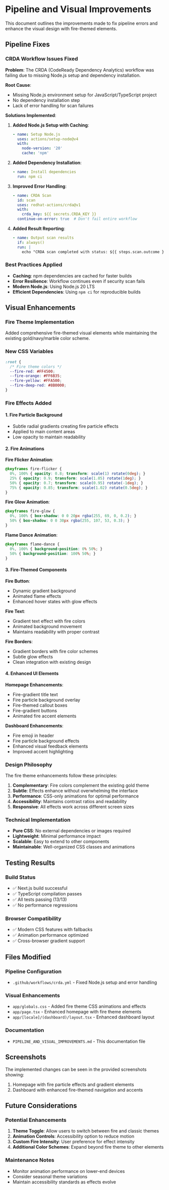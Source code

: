 # Pipeline and Visual Improvements

This document outlines the improvements made to fix pipeline errors and enhance the visual design with fire-themed elements.

## Pipeline Fixes

### CRDA Workflow Issues Fixed

**Problem**: The CRDA (CodeReady Dependency Analytics) workflow was failing due to missing Node.js setup and dependency installation.

**Root Cause**: 
- Missing Node.js environment setup for JavaScript/TypeScript project
- No dependency installation step
- Lack of error handling for scan failures

**Solutions Implemented**:

1. **Added Node.js Setup with Caching**:
   ```yaml
   - name: Setup Node.js
     uses: actions/setup-node@v4
     with:
       node-version: '20'
       cache: 'npm'
   ```

2. **Added Dependency Installation**:
   ```yaml
   - name: Install dependencies
     run: npm ci
   ```

3. **Improved Error Handling**:
   ```yaml
   - name: CRDA Scan
     id: scan
     uses: redhat-actions/crda@v1
     with:
       crda_key: ${{ secrets.CRDA_KEY }}
     continue-on-error: true  # Don't fail entire workflow
   ```

4. **Added Result Reporting**:
   ```yaml
   - name: Output scan results
     if: always()
     run: |
       echo "CRDA scan completed with status: ${{ steps.scan.outcome }}"
   ```

### Best Practices Applied

- **Caching**: npm dependencies are cached for faster builds
- **Error Resilience**: Workflow continues even if security scan fails
- **Modern Node.js**: Using Node.js 20 LTS
- **Efficient Dependencies**: Using `npm ci` for reproducible builds

## Visual Enhancements

### Fire Theme Implementation

Added comprehensive fire-themed visual elements while maintaining the existing gold/navy/marble color scheme.

### New CSS Variables

```css
:root {
  /* Fire theme colors */
  --fire-red: #FF4500;
  --fire-orange: #FF6B35;
  --fire-yellow: #FFA500;
  --fire-deep-red: #8B0000;
}
```

### Fire Effects Added

#### 1. Fire Particle Background
- Subtle radial gradients creating fire particle effects
- Applied to main content areas
- Low opacity to maintain readability

#### 2. Fire Animations

**Fire Flicker Animation**:
```css
@keyframes fire-flicker {
  0%, 100% { opacity: 0.8; transform: scale(1) rotate(0deg); }
  25% { opacity: 0.9; transform: scale(1.05) rotate(1deg); }
  50% { opacity: 0.7; transform: scale(0.95) rotate(-1deg); }
  75% { opacity: 0.85; transform: scale(1.02) rotate(0.5deg); }
}
```

**Fire Glow Animation**:
```css
@keyframes fire-glow {
  0%, 100% { box-shadow: 0 0 20px rgba(255, 69, 0, 0.2); }
  50% { box-shadow: 0 0 30px rgba(255, 107, 53, 0.3); }
}
```

**Flame Dance Animation**:
```css
@keyframes flame-dance {
  0%, 100% { background-position: 0% 50%; }
  50% { background-position: 100% 50%; }
}
```

#### 3. Fire-Themed Components

**Fire Button**:
- Dynamic gradient background
- Animated flame effects
- Enhanced hover states with glow effects

**Fire Text**:
- Gradient text effect with fire colors
- Animated background movement
- Maintains readability with proper contrast

**Fire Borders**:
- Gradient borders with fire color schemes
- Subtle glow effects
- Clean integration with existing design

#### 4. Enhanced UI Elements

**Homepage Enhancements**:
- Fire-gradient title text
- Fire particle background overlay
- Fire-themed callout boxes
- Fire-gradient buttons
- Animated fire accent elements

**Dashboard Enhancements**:
- Fire emoji in header
- Fire particle background effects
- Enhanced visual feedback elements
- Improved accent highlighting

### Design Philosophy

The fire theme enhancements follow these principles:

1. **Complementary**: Fire colors complement the existing gold theme
2. **Subtle**: Effects enhance without overwhelming the interface
3. **Performance**: CSS-only animations for optimal performance
4. **Accessibility**: Maintains contrast ratios and readability
5. **Responsive**: All effects work across different screen sizes

### Technical Implementation

- **Pure CSS**: No external dependencies or images required
- **Lightweight**: Minimal performance impact
- **Scalable**: Easy to extend to other components
- **Maintainable**: Well-organized CSS classes and animations

## Testing Results

### Build Status
- ✅ Next.js build successful
- ✅ TypeScript compilation passes
- ✅ All tests passing (13/13)
- ✅ No performance regressions

### Browser Compatibility
- ✅ Modern CSS features with fallbacks
- ✅ Animation performance optimized
- ✅ Cross-browser gradient support

## Files Modified

### Pipeline Configuration
- `.github/workflows/crda.yml` - Fixed Node.js setup and error handling

### Visual Enhancements
- `app/globals.css` - Added fire theme CSS animations and effects
- `app/page.tsx` - Enhanced homepage with fire theme elements
- `app/[locale]/(dashboard)/layout.tsx` - Enhanced dashboard layout

### Documentation
- `PIPELINE_AND_VISUAL_IMPROVEMENTS.md` - This documentation file

## Screenshots

The implemented changes can be seen in the provided screenshots showing:
1. Homepage with fire particle effects and gradient elements
2. Dashboard with enhanced fire-themed navigation and accents

## Future Considerations

### Potential Enhancements
1. **Theme Toggle**: Allow users to switch between fire and classic themes
2. **Animation Controls**: Accessibility option to reduce motion
3. **Custom Fire Intensity**: User preference for effect intensity
4. **Additional Color Schemes**: Expand beyond fire theme to other elements

### Maintenance Notes
- Monitor animation performance on lower-end devices
- Consider seasonal theme variations
- Maintain accessibility standards as effects evolve